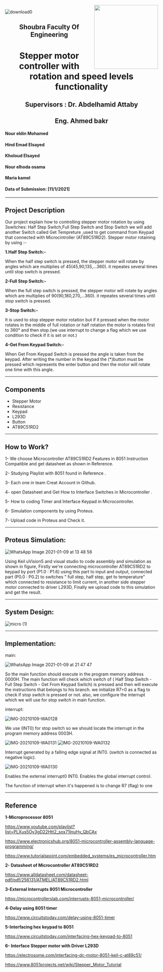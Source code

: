 <img align="right" height="210" src="https://user-images.githubusercontent.com/76975105/103967327-9bcd8580-5116-11eb-875d-a8a945ed88e3.png">


![download0](https://user-images.githubusercontent.com/76975105/103968026-07fcb900-5118-11eb-8df9-f64c869088d8.jpg)
 
 <h2 align="center">Shoubra Faculty Of Engineering </h2> 
  
 <h1 align="center">  Stepper motor controller with rotation and speed levels functionality </h1>
  
 <h2 align="center"> Supervisors : Dr. Abdelhamid Attaby </h2>
 <h2 align="center">Eng. Ahmed bakr</h2>
 
#### Nour eldin Mohamed

 #### Hind Emad Elsayed

#### Kholoud Elsayed

#### Nour elhoda osama

#### Maria kamel  

#### Data of Submission: [11/1/2021]
---
## Project Description
Our project explain how to controlling stepper motor rotation by using 3switches: Half Step Switch,Full Step Switch and Stop Switch
we will add another Switch called Get Tempreture ,used to get command from Keypad that connected with Microcintroller (AT89C51RD2).
Stepper motor rotaining by using :-

**1.Half Step Switch:-**

When the half step switch is pressed, the stepper motor will rotate by angles which are multiplies of 45(45,90,135,...360).
it repeates several times until stop switch is pressed.

**2-Full Step Switch:-**

When the full step switch is pressed, the stepper motor will rotate by angles which are multiplies of 90(90,180,270,...360).
it repeates several times until stop switch is pressed.

**3-Stop Switch:-**

It is used to stop stepper motor rotation but if it pressed when the motor rotates in the middle of full rotation or half rotation the motor is rotates first to 360° and then stop.(we use interrupt to change a flag which we use condition to check if it is set or not.)

**4-Get From Keypad Switch:-**

When Get From Keypad Switch is pressed the angle is taken from the keypad. After writing the number in the keypad the (*)button must be pressed which represents the enter button and then the motor will rotate one time with this angle.

---

 ## Components
- Stepper Motor
- Resistance
- Keypad
- L293D
- Button
- AT89C51RD2
---


## How to Work?
1- We choose Microcontroller AT89C51RD2 Features in 8051 Instruction Compatible and get datasheet as shown in Reference.

2- Studying Playlist with 8051 found in Reference .

3- Each one in team Creat Account in Github.

4- open Datasheet and Get How to Interface Switches in Microcontroller .

5- How to coding Timer and Interface Keypad in Microcontroller.

6- Simulation components by using Proteus.

7- Upload code in Proteus and Check it.

---

## Proteus Simulation:
![WhatsApp Image 2021-01-09 at 13 48 56](https://user-images.githubusercontent.com/76590052/104093421-13c0ba80-5293-11eb-92cb-1a8d8ed4ce47.jpeg)

Using Keil uVision5 and visual studio to code assembly and simulation as shown in figure, 
Firstly we're connecting microcontroller AT89C51RD2 to keypad by port (P1.0 : P1.6) using this part to input and output,
connected part (P0.0 : P0.2) to switches " full step, half step, get to temperature" which connected to resistance to limit current,
in another side stepper motor connected to driver L293D, Finally we upload code to this simulation and get the result. 

---

## System Design:

![micro (1)](https://user-images.githubusercontent.com/76975105/103894599-042f4f00-50a4-11eb-86f1-e77cd3511361.png)

---
## Implementation:

main:

![WhatsApp Image 2021-01-09 at 21 47 47](https://user-images.githubusercontent.com/76590052/104107385-5ea6f600-52c4-11eb-989d-3697593acaef.jpeg)

So the main function should execute in the program memory address 0000H. 
The main function will check which switch of ( Half Step Switch - Full Step Switch - Get From Keypad Switch) is pressed and then will execute the instructions that belongs to his branch.
we initialize R7=0 as a flag to check if stop switch is pressed or not.
also, we configure the interrupt which we will use for stop switch in main function.

interrupt:

![IMG-20210109-WA0128](https://user-images.githubusercontent.com/76590052/104107114-b8a6bc00-52c2-11eb-972c-b099e969e624.jpg)

We use (INT0) for stop switch so we should locate the interrupt in the program memory address 0003H.

![IMG-20210109-WA0131](https://user-images.githubusercontent.com/76590052/104107172-0a4f4680-52c3-11eb-90c7-4b59b2ebe21f.jpg)
![IMG-20210109-WA0132](https://user-images.githubusercontent.com/76590052/104107195-29e66f00-52c3-11eb-8a40-88f3d55319bc.jpg)

Interrupt generated by a falling edge signal at INT0. (switch is connected as negative logic).

![IMG-20210109-WA0130](https://user-images.githubusercontent.com/76590052/104107145-ec81e180-52c2-11eb-9d36-98342986936d.jpg) 

Enables the external interrupt0 INT0.
Enables the global interrupt control.

The function of interrupt when it's happened is to change R7 (flag) to one

---
## Reference

**1-Microprocessor 8051**

https://www.youtube.com/playlist?list=PLXus5Oy3gD22Htt2_sox71InuHy_QbCAx

https://www.electronicshub.org/8051-microcontroller-assembly-language-programming/

https://www.tutorialspoint.com/embedded_systems/es_microcontroller.htm

**2- Datasheet of Microcontroller AT89C51RD2**

https://www.alldatasheet.com/datasheet-pdf/pdf/256131/ATMEL/AT89C51RD2.html

**3-External Interrupts 8051 Microcontroller**

https://microcontrollerslab.com/interrupts-8051-microcontroller/

**4-Delay using 8051 timer**

https://www.circuitstoday.com/delay-using-8051-timer

**5-Interfacing hex keypad to 8051**

https://www.circuitstoday.com/interfacing-hex-keypad-to-8051

**6- Interface Stepper motor with Driver L293D**

https://electrosome.com/interfacing-dc-motor-8051-keil-c-at89c51/

https://www.8051projects.net/wiki/Stepper_Motor_Tutorial





